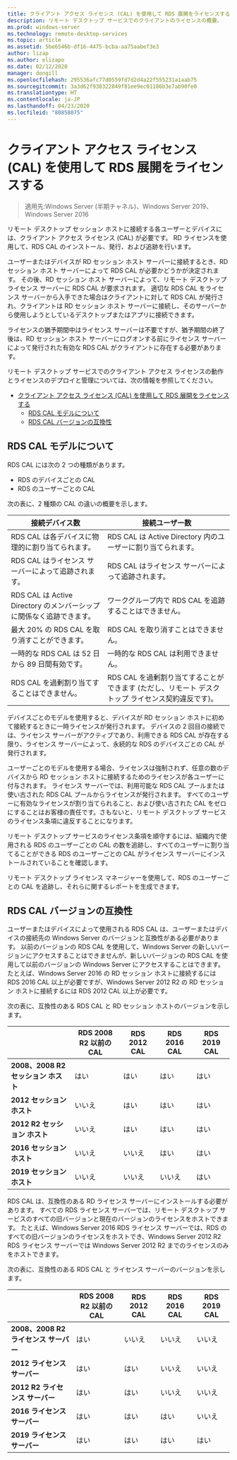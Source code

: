 ```yaml
---
title: クライアント アクセス ライセンス (CAL) を使用して RDS 展開をライセンスする
description: リモート デスクトップ サービスでのクライアントのライセンスの概要。
ms.prod: windows-server
ms.technology: remote-desktop-services
ms.topic: article
ms.assetid: 5be6546b-df16-4475-bcba-aa75aabef3e3
author: lizap
ms.author: elizapo
ms.date: 02/12/2020
manager: dongill
ms.openlocfilehash: 295536afc77d0559fd7d2d4a22f555231a1aab75
ms.sourcegitcommit: 3a3d62f938322849f81ee9ec01186b3e7ab90fe0
ms.translationtype: HT
ms.contentlocale: ja-JP
ms.lasthandoff: 04/23/2020
ms.locfileid: "80858075"
---
```

# <a name="license-your-rds-deployment-with-client-access-licenses-cals"></a>クライアント アクセス ライセンス (CAL) を使用して RDS 展開をライセンスする

>適用先:Windows Server (半期チャネル)、Windows Server 2019、Windows Server 2016

リモート デスクトップ セッション ホストに接続する各ユーザーとデバイスには、クライアント アクセス ライセンス (CAL) が必要です。 RD ライセンスを使用して、RDS CAL のインストール、発行、および追跡を行います。  

ユーザーまたはデバイスが RD セッション ホスト サーバーに接続するとき、RD セッション ホスト サーバーによって RDS CAL が必要かどうかが決定されます。 その後、RD セッション ホスト サーバーによって、リモート デスクトップ ライセンス サーバーに RDS CAL が要求されます。 適切な RDS CAL をライセンス サーバーから入手できた場合はクライアントに対して RDS CAL が発行され、クライアントは RD セッション ホスト サーバーに接続し、そのサーバーから使用しようとしているデスクトップまたはアプリに接続できます。

ライセンスの猶予期間中はライセンス サーバーは不要ですが、猶予期間の終了後は、RD セッション ホスト サーバーにログオンする前にライセンス サーバーによって発行された有効な RDS CAL がクライアントに存在する必要があります。

リモート デスクトップ サービスでのクライアント アクセス ライセンスの動作とライセンスのデプロイと管理については、次の情報を参照してください。

- [クライアント アクセス ライセンス (CAL) を使用して RDS 展開をライセンスする](#license-your-rds-deployment-with-client-access-licenses-cals)
  - [RDS CAL モデルについて](#understanding-the-rds-cal-model)
  - [RDS CAL バージョンの互換性](#rds-cal-version-compatibility)

## <a name="understanding-the-rds-cal-model"></a>RDS CAL モデルについて

RDS CAL には次の 2 つの種類があります。

- RDS のデバイスごとの CAL
- RDS のユーザーごとの CAL

次の表に、2 種類の CAL の違いの概要を示します。

| 接続デバイス数                                                     | 接続ユーザー数                                                                         |
|----------------------------------------------------------------|----------------------------------------------------------------------------------|
| RDS CAL は各デバイスに物理的に割り当てられます。                   | RDS CAL は Active Directory 内のユーザーに割り当てられます。                                 |
| RDS CAL はライセンス サーバーによって追跡されます。                        | RDS CAL はライセンス サーバーによって追跡されます。                                          |
| RDS CAL は Active Directory のメンバーシップに関係なく追跡できます。 | ワークグループ内で RDS CAL を追跡することはできません。                                       |
| 最大 20% の RDS CAL を取り消すことができます。                              | RDS CAL を取り消すことはできません。                                                      |
| 一時的な RDS CAL は 52 日から 89 日間有効です。                       | 一時的な RDS CAL は利用できません。                                                |
| RDS CAL を過剰割り当てすることはできません。                                  | RDS CAL を過剰割り当てすることができます (ただし、リモート デスクトップ ライセンス契約違反です)。 |

デバイスごとのモデルを使用すると、デバイスが RD セッション ホストに初めて接続するときに一時ライセンスが発行されます。 デバイスの 2 回目の接続では、ライセンス サーバーがアクティブであり、利用できる RDS CAL が存在する限り、ライセンス サーバーによって、永続的な RDS のデバイスごとの CAL が発行されます。

ユーザーごとのモデルを使用する場合、ライセンスは強制されず、任意の数のデバイスから RD セッション ホストに接続するためのライセンスが各ユーザーに付与されます。 ライセンス サーバーでは、利用可能な RDS CAL プールまたは使い古された RDS CAL プールからライセンスが発行されます。 すべてのユーザーに有効なライセンスが割り当てられること、および使い古された CAL をゼロにすることはお客様の責任です。さもないと、リモート デスクトップ サービスのライセンス条項に違反することになります。

リモート デスクトップ サービスのライセンス条項を順守するには、組織内で使用される RDS のユーザーごとの CAL の数を追跡し、すべてのユーザーに割り当てることができる RDS のユーザーごとの CAL がライセンス サーバーにインストールされていることを確認します。

リモート デスクトップ ライセンス マネージャーを使用して、RDS のユーザーごとの CAL を追跡し、それらに関するレポートを生成できます。

## <a name="rds-cal-version-compatibility"></a>RDS CAL バージョンの互換性

ユーザーまたはデバイスによって使用される RDS CAL は、ユーザーまたはデバイスの接続先の Windows Server のバージョンと互換性がある必要があります。 以前のバージョンの RDS CAL を使用して、Windows Server の新しいバージョンにアクセスすることはできませんが、新しいバージョンの RDS CAL を使用して以前のバージョンの Windows Server にアクセスすることはできます。 たとえば、Windows Server 2016 の RD セッション ホストに接続するには RDS 2016 CAL 以上が必要ですが、Windows Server 2012 R2 の RD セッション ホストに接続するには RDS 2012 CAL 以上が必要です。

次の表に、互換性のある RDS CAL と RD セッション ホストのバージョンを示します。

|                  | RDS 2008 R2 以前の CAL | RDS 2012 CAL | RDS 2016 CAL | RDS 2019 CAL |
|---------------------------------|--------|--------|--------|--------|
| **2008、2008 R2 セッション ホスト** | はい    | はい    | はい    | はい     |
| **2012 セッション ホスト**         | いいえ     | はい    | はい    | はい    |
| **2012 R2 セッション ホスト**      | いいえ     | はい    | はい    | はい    |
| **2016 セッション ホスト**         | いいえ     | いいえ     | はい    | はい    |
| **2019 セッション ホスト**         | いいえ     | いいえ     | いいえ     | はい    |

RDS CAL は、互換性のある RD ライセンス サーバーにインストールする必要があります。 すべての RDS ライセンス サーバーでは、リモート デスクトップ サービスのすべての旧バージョンと現在のバージョンのライセンスをホストできます。 たとえば、Windows Server 2016 RDS ライセンス サーバーでは、RDS のすべての旧バージョンのライセンスをホストでき、Windows Server 2012 R2 RDS ライセンス サーバーでは Windows Server 2012 R2 までのライセンスのみをホストできます。

次の表に、互換性のある RDS CAL と ライセンス サーバーのバージョンを示します。

|                  | RDS 2008 R2 以前の CAL | RDS 2012 CAL | RDS 2016 CAL | RDS 2019 CAL |
|---------------------------------|--------|--------|--------|--------|
| **2008、2008 R2 ライセンス サーバー** | はい    | いいえ   | いいえ   | いいえ    |
| **2012 ライセンス サーバー**         | はい     | はい    | いいえ   | いいえ    |
| **2012 R2 ライセンス サーバー**      | はい     | はい    | いいえ   | いいえ    |
| **2016 ライセンス サーバー**         | はい     | はい    | はい   | いいえ    |
| **2019 ライセンス サーバー**         | はい     | はい    | はい  | はい   |

